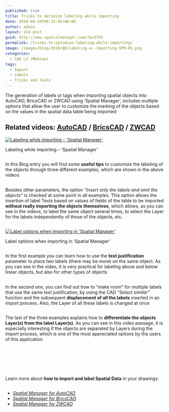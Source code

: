 ```yaml
---
published: true
title: Tricks to optimize labeling while importing
date: 2018-08-28T09:15:45+00:00
author: admin
layout: old-post
guid: http://www.spatialmanager.com/?p=5755
permalink: /tricks-to-optimize-labeling-while-importing/
image: /images/blog/2018/08/Labeling-w.-importing-SPM-85.png
categories:
  - CAD L2 (Medium)
tags:
  - Import
  - Labels
  - Tricks and Tools
---
```

<p>
  The generation of labels or tags when importing spatial objects into AutoCAD, BricsCAD or ZWCAD using &#8216;Spatial Manager&#8217;, includes multiple options that allow the user to customize the marking of the objects based on the values in the spatial data table being imported
</p>

<p>
  <!--more-->
</p>

<h2>
  Related videos: <a href="https://youtu.be/95kGhT6pCiI?rel=0" target="_blank" rel="nofollow"><span><span>AutoCAD</span></span></a> / <a href="https://youtu.be/AASqqXk3UrQ?rel=0" target="_blank" rel="nofollow"><span><span>BricsCAD</span></span></a> / <a href="https://youtu.be/Qh--5ZbT5T0?rel=0" target="_blank" rel="nofollow"><span><span>ZWCAD</span></span></a>
</h2>

<div>
  <a href="/images/blog/2018/08/Map-labels-SPM.png" target="_blank" rel="nofollow"><img src="/images/blog/2018/08/Map-labels-SPM-1024x847.png" alt="Labeling while importing - 'Spatial Manager'" width="625" height="517" srcset="/images/blog/2018/08/Map-labels-SPM-1024x847.png 1024w, /images/blog/2018/08/Map-labels-SPM-300x248.png 300w, /images/blog/2018/08/Map-labels-SPM-768x635.png 768w, /images/blog/2018/08/Map-labels-SPM-624x516.png 624w, /images/blog/2018/08/Map-labels-SPM.png 1138w" sizes="(max-width: 625px) 100vw, 625px" /></a>
  
  <p>
    Labeling while importing &#8211; &#8216;Spatial Manager&#8217;
  </p>
</div>

<h2>
</h2>

<h2>
</h2>

<p>
  In this Blog entry you will find some <strong>useful tips</strong> to customize the labeling of the objects through three different examples, which are shown in the above videos
</p>

<h2>
</h2>

<p>
  Besides other parameters, the option <em>&#8220;Insert only the labels and omit the objects&#8221;</em> is checked at some point in all examples. This option allows the insertion of label Texts based on values of fields of the table to be imported <strong>without really importing the objects themselves</strong>, which allows, as you can see in the videos, to label the same object several times, to select the Layer for the labels independently of those of the objects, etc.
</p>

<h2>
</h2>

<div>
  <a href="/images/blog/2018/08/Label-options-SPM.png" target="_blank" rel="nofollow"><img src="/images/blog/2018/08/Label-options-SPM.png" alt="Label options when importing in 'Spatial Manager'" width="356" height="263" srcset="/images/blog/2018/08/Label-options-SPM.png 356w, /images/blog/2018/08/Label-options-SPM-300x222.png 300w" sizes="(max-width: 356px) 100vw, 356px" /></a>
  
  <p>
    Label options when importing in &#8216;Spatial Manager&#8217;
  </p>
</div>

<h2>
</h2>

<p>
  In the first example you can learn how to use the <strong>text justification</strong> parameter to place two labels (there may be more) on the same object. As you can see in the video, it is very practical for labeling above and below linear objects, but also for other types of objects
</p>

<h2>
</h2>

<p>
  In the second one, you can find out how to &#8220;make room&#8221; for multiple labels that use the same text justification, by using the CAD <em>&#8220;Select similar&#8221;</em> function and the subsequent <strong>displacement of all the labels</strong> inserted in an import process. Also, the Layer of all these labels is changed at once
</p>

<h2>
</h2>

<p>
  The last of the three examples explains how to <strong>differentiate the objects Layer(s) from the label Layer(s)</strong>. As you can see in this video passage, it is especially interesting if the objects are separated by Layers during the import process, which is one of the most appreciated options by the users of this application
</p>

<h2>
</h2>

<h2>
</h2>

&nbsp;

## 

&nbsp;

<p>
  Learn more about <b>how to import and label Spatial Data</b> in your drawings:
</p>

<h2>
</h2>

<ul>
  <li>
    <em><span><a href="http://wiki.spatialmanager.com/index.php/Spatial_Manager™_for_AutoCAD_-_FAQs:_Import" target="_blank" rel="nofollow">Spatial Manager for AutoCAD</a></span></em>
  </li>
  <li>
    <em><span><a href="http://wiki.spatialmanager.com/index.php/Spatial_Manager™_for_BricsCAD_-_FAQs:_Import" target="_blank" rel="nofollow">Spatial Manager for BricsCAD</a></span></em>
  </li>
  <li>
    <em><span><a href="http://wiki.spatialmanager.com/index.php/Spatial_Manager™_for_ZWCAD_-_FAQs:_Import" target="_blank" rel="nofollow">Spatial Manager for ZWCAD</a></span></em>
  </li>
</ul>